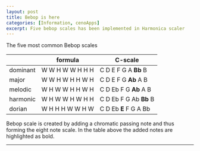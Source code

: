 ```yaml
---
layout: post
title: Bebop is here
categories: [Information, cenoApps]
excerpt: Five bebop scales has been implemented in Harmonica scaler
---
```


The five most common Bebop scales   


|                | formula          | C-scale                 |
| -------------- | -----------------| ----------------------- |
| dominant       | W W H W W H H H  |  C D E F G A **Bb** B   |
| major          | W W H W H H W H  |  C D E F G **Ab** A B   |
| melodic        | W H W W H H W H  |  C D Eb F G **Ab** A B  |
| harmonic       | W H W W H W H H  |  C D Eb F G Ab **Bb** B |
| dorian         | W H H H W W H W  |  C D Eb **E** F G A Bb  |


Bebop scale is created by adding a chromatic passing note and thus forming the eight note scale.
In the table above the added notes are highlighted as bold.

---------------------------------------

